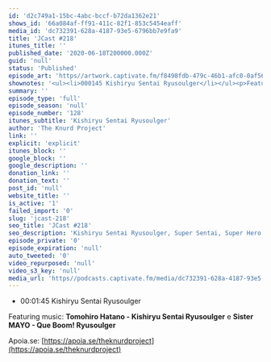 ```yaml
---
id: 'd2c749a1-15bc-4abc-bccf-b72da1362e21'
shows_id: '66a084af-ff91-411c-82f1-853c5454eaff'
media_id: 'dc732391-628a-4187-93e5-6796bb7e9fa9'
title: 'JCast #218'
itunes_title: ''
published_date: '2020-06-18T200000.000Z'
guid: 'null'
status: 'Published'
episode_art: 'https//artwork.captivate.fm/f8498fdb-479c-46b1-afc0-0af566774a1b/lwolaff8iohoecfuquqwk5x8.jpg'
shownotes: '<ul><li>000145 Kishiryu Sentai Ryusoulger</li></ul><p>Featuring music <strong>Tomohiro Hatano - Kishiryu Sentai Ryusoulger</strong> e <strong>Sister MAYO - Que Boom! Ryusoulger</strong></p><p>Apoia.se <a href="https//apoia.se/theknurdproject" rel="noopener noreferrer" target="_blank">https//apoia.se/theknurdproject</a></p>'
summary: ''
episode_type: 'full'
episode_season: 'null'
episode_number: '128'
itunes_subtitle: 'Kishiryu Sentai Ryusoulger'
author: 'The Knurd Project'
link: ''
explicit: 'explicit'
itunes_block: ''
google_block: ''
google_description: ''
donation_link: ''
donation_text: ''
post_id: 'null'
website_title: ''
is_active: '1'
failed_import: '0'
slug: 'jcast-218'
seo_title: 'JCast #218'
seo_description: 'Kishiryu Sentai Ryusoulger, Super Sentai, Super Hero Time'
episode_private: '0'
episode_expiration: 'null'
auto_tweeted: '0'
video_repurposed: 'null'
video_s3_key: 'null'
media_url: 'https//podcasts.captivate.fm/media/dc732391-628a-4187-93e5-6796bb7e9fa9/jcast218.mp3'
---
```

*   00:01:45 Kishiryu Sentai Ryusoulger

Featuring music: **Tomohiro Hatano - Kishiryu Sentai Ryusoulger** e **Sister MAYO - Que Boom! Ryusoulger**

Apoia.se: [https://apoia.se/theknurdproject](https://apoia.se/theknurdproject)